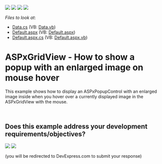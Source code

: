 <!-- default badges list -->
![](https://img.shields.io/endpoint?url=https://codecentral.devexpress.com/api/v1/VersionRange/128535491/13.1.6%2B)
[![](https://img.shields.io/badge/Open_in_DevExpress_Support_Center-FF7200?style=flat-square&logo=DevExpress&logoColor=white)](https://supportcenter.devexpress.com/ticket/details/E4872)
[![](https://img.shields.io/badge/📖_How_to_use_DevExpress_Examples-e9f6fc?style=flat-square)](https://docs.devexpress.com/GeneralInformation/403183)
[![](https://img.shields.io/badge/💬_Leave_Feedback-feecdd?style=flat-square)](#does-this-example-address-your-development-requirementsobjectives)
<!-- default badges end -->
<!-- default file list -->
*Files to look at*:

* [Data.cs](./CS/ASPxGridVIew/Data.cs) (VB: [Data.vb](./VB/ASPxGridVIew/Data.vb))
* [Default.aspx](./CS/ASPxGridVIew/Default.aspx) (VB: [Default.aspx](./VB/ASPxGridVIew/Default.aspx))
* [Default.aspx.cs](./CS/ASPxGridVIew/Default.aspx.cs) (VB: [Default.aspx.vb](./VB/ASPxGridVIew/Default.aspx.vb))
<!-- default file list end -->
# ASPxGridView - How to show a popup with an enlarged image on mouse hover


<p>This example shows how to display an ASPxPopupControl with an enlarged image inside when you hover over a currently displayed image in the ASPxGridView with the mouse.</p>

<br/>


<!-- feedback -->
## Does this example address your development requirements/objectives?

[<img src="https://www.devexpress.com/support/examples/i/yes-button.svg"/>](https://www.devexpress.com/support/examples/survey.xml?utm_source=github&utm_campaign=asp-net-web-forms-grid-display-enlarged-image-in-popup-on-mouse-hover&~~~was_helpful=yes) [<img src="https://www.devexpress.com/support/examples/i/no-button.svg"/>](https://www.devexpress.com/support/examples/survey.xml?utm_source=github&utm_campaign=asp-net-web-forms-grid-display-enlarged-image-in-popup-on-mouse-hover&~~~was_helpful=no)

(you will be redirected to DevExpress.com to submit your response)
<!-- feedback end -->
